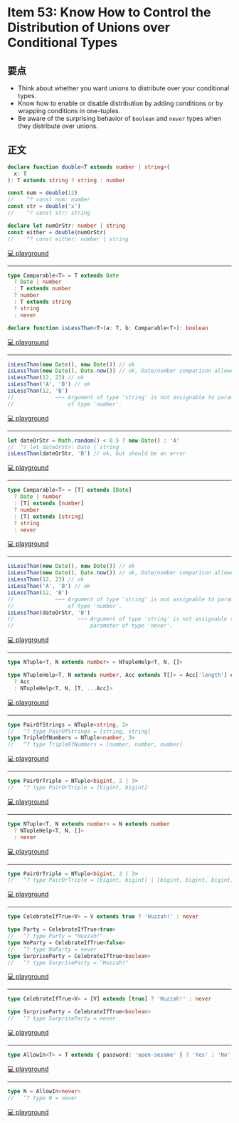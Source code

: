 # Item 53: Know How to Control the Distribution of Unions over Conditional Types

## 要点

- Think about whether you want unions to distribute over your conditional types.
- Know how to enable or disable distribution by adding conditions or by wrapping conditions in one-tuples.
- Be aware of the surprising behavior of `boolean` and `never` types when they distribute over unions.

## 正文

```ts
declare function double<T extends number | string>(
  x: T
): T extends string ? string : number

const num = double(12)
//    ^? const num: number
const str = double('x')
//    ^? const str: string

declare let numOrStr: number | string
const either = double(numOrStr)
//    ^? const either: number | string
```

[💻 playground](https://www.typescriptlang.org/play/?ts=5.4.5#code/CYUwxgNghgTiAEAzArgOzAFwJYHtX2B2QCMIQAeAFXhAA8MRVgBneVZAW2JBngB94zDDCyoA5gD4AFACh48WgC54lGQEpl1OgyashI8fAD8g4aLHxl7LjwDcMmWDxC2neAF4CRUiCkBGACY1ewB6EPl5AD0TJ1QXaytObhhHZwxTXk9CEjIpAHJaPOCZMIj4aPhYl31lfXMHUEhYBDJ06wB5GABlYUSbXgE68Xsq9JAsDAALHg8vHN8O7uFi0oiK0ZoJ6Zg+5P4M+qA)

---

```ts
type Comparable<T> = T extends Date
  ? Date | number
  : T extends number
  ? number
  : T extends string
  ? string
  : never

declare function isLessThan<T>(a: T, b: Comparable<T>): boolean
```

[💻 playground](https://www.typescriptlang.org/play/?ts=5.4.5#code/C4TwDgpgBAwg9gWzAQwE7IEYBsIB4AqAfFALwBQUlU+UEAHsBAHYAmAzlACLKNQD8XHtAA+UJgFcEGCKgBcFKjXqNWHCVJn8xk6aijyq1Wg2bsobYKgCWTAOZaL1u-oWUmEAG4yA3GTIsIAGMsNGgAM3EmQOArOCYoKzYAGQg2NnwAC2QmAkIACmRZagAaKAwi+CQ0TBxcgEoijDg4HGzfIA)

---

```ts
isLessThan(new Date(), new Date()) // ok
isLessThan(new Date(), Date.now()) // ok, Date/number comparison allowed
isLessThan(12, 23) // ok
isLessThan('A', 'B') // ok
isLessThan(12, 'B')
//             ~~~ Argument of type 'string' is not assignable to parameter
//                 of type 'number'.
```

[💻 playground](https://www.typescriptlang.org/play/?ts=5.4.5#code/C4TwDgpgBAwg9gWzAQwE7IEYBsIB4AqAfFALwBQUlU+UEAHsBAHYAmAzlACLKNQD8XHtAA+UJgFcEGCKgBcFKjXqNWHCVJn8xk6aijyq1Wg2bsobYKgCWTAOZaL1u-oWUmEAG4yA3GTIsIAGMsNGgAM3EmQOArOCYoKzYAGQg2NnwAC2QmAkIACmRZagAaKAwi+CQ0TBxcgEoijDg4HGzfRJS0zOy89wB3QUY8utL+wYhhuu9KAHoZqDgAazIO1PSspl6IAe4hkfGAOiY4PsnpqDmFxdLdiBn1XShAxBRrNjioZCwsE4gWFeSa26mwAjAAmUpggDMU1m8yWAM66x6AHIAIIo0oogBCKNhF3hy1WXQ2eXBWNxUzIl0MtKoAD9GVA0ahbJJmMAFmEoKBIFAUY4bLYUQk1HBOcg0lZbEwatBgHAoK9kAgIIxUNT5nTtVQ4NzedAUQ8ZCiDmQgA)

---

```ts
let dateOrStr = Math.random() < 0.5 ? new Date() : 'A'
//  ^? let dateOrStr: Date | string
isLessThan(dateOrStr, 'B') // ok, but should be an error
```

[💻 playground](https://www.typescriptlang.org/play/?ts=5.4.5#code/C4TwDgpgBAwg9gWzAQwE7IEYBsIB4AqAfFALwBQUlU+UEAHsBAHYAmAzlACLKNQD8XHtAA+UJgFcEGCKgBcFKjXqNWHCVJn8xk6aijyq1Wg2bsobYKgCWTAOZaL1u-oWUmEAG4yA3GTIsIAGMsNGgAM3EmQOArOCYoKzYAGQg2NnwAC2QmAkIACmRZagAaKAwi+CQ0TBxcgEoijDg4HGzfHGAoFiEAeVQAZUtSKABZHgyAOnRWRDy6qFwoAAYJgFYtdwB3QUY5-SgAcgBBA98AejPKAD0BDq7egcsi7l5RRxtbMkSUtMzsvO6jD6g1QpQOACEDvMoBcoHAANalDDiTpsDJwcRYFhlaDZWioVBwVBkIA)

---

```ts
type Comparable<T> = [T] extends [Date]
  ? Date | number
  : [T] extends [number]
  ? number
  : [T] extends [string]
  ? string
  : never
```

[💻 playground](https://www.typescriptlang.org/play/?ts=5.4.5#code/C4TwDgpgBAwg9gWzAQwE7IEYBsIB4AqAfFALwBQUlUA2vgLpQQAewEAdgCYDONAIsqwYB+KP1ZQAPlDYBXBBgioAXBSq0GzVpx7VZ8xcOlyFqKCqo16jFu240uwVAEs2Ac0MPnbs6spsIAG6KANxkQA)

---

```ts
isLessThan(new Date(), new Date()) // ok
isLessThan(new Date(), Date.now()) // ok, Date/number comparison allowed
isLessThan(12, 23) // ok
isLessThan('A', 'B') // ok
isLessThan(12, 'B')
//             ~~~ Argument of type 'string' is not assignable to parameter
//                 of type 'number'.
isLessThan(dateOrStr, 'B')
//                    ~~~ Argument of type 'string' is not assignable to
//                        parameter of type 'never'.
```

[💻 playground](https://www.typescriptlang.org/play/?ts=5.4.5#code/C4TwDgpgBAwg9gWzAQwE7IEYBsIB4AqAfFALwBQUlUA2vgLpQQAewEAdgCYDONAIsqwYB+KP1ZQAPlDYBXBBgioAXBSq0GzVpx7VZ8xcOlyFqKCqo16jFu240uwVAEs2Ac0MPnbs6spsIAG6KANxkHBAAxlho0ABmMmwRwE5wbFBOXAAyEFxc+AAWyGwEhAAUyEpQ+AA0UBiV8EhomDglAJSVGHBwOEWh4VExUDjAUBwCEADyqADKjpVi0FKeLq6hGdm5BUWl-gDuohOlbbX7h6zHbcGUAPQ3UHAA1mQbOXmFbLsQB4vHtYsAOjYcD2l2uUDuD0e-wmNz0JigEUQKGcXFSUGQWCwIIgHBeWTe20+AEYAEy1UkAZiut3uT3xm3eOwA5ABBZm1ZkAIWZNIhdOery2H1KZM5PKuZEhFhlVAAfgqoKzUK45OxRnBYlBQJAoMyVm5mekeMDRshck5XGwWtBgHAoCjkAgIKxUFL7rLPVRNdrwNBmfDFMyAQzCSLxqxpnNUOLeaFpV7E1AFXKlSq1WwNVqdf6Da4jRlpHAzRarTbtXB3Unq1RHc7XQ9s369f4gqhg2QgA)

---

```ts
type NTuple<T, N extends number> = NTupleHelp<T, N, []>

type NTupleHelp<T, N extends number, Acc extends T[]> = Acc['length'] extends N
  ? Acc
  : NTupleHelp<T, N, [T, ...Acc]>
```

[💻 playground](https://www.typescriptlang.org/play/?ts=5.4.5#code/C4TwDgpgBAcgKgVzAGwgHjgGllCAPYCAOwBMBnKIhAWwCMIAnAPigF5ZEUIAJCZMDNhjYA2gF0mAbgBQ00JA5JUvfoJz5CpClTqNsAQQDGh3AWLkoccS1bSoUI4ZEByVEQDmwABbOxpzRYwdlAA-A7GwQBcilwqAliwogkAdKmOEjJAA)

---

```ts
type PairOfStrings = NTuple<string, 2>
//   ^? type PairOfStrings = [string, string]
type TripleOfNumbers = NTuple<number, 3>
//   ^? type TripleOfNumbers = [number, number, number]
```

[💻 playground](https://www.typescriptlang.org/play/?ts=5.4.5#code/C4TwDgpgBAcgKgVzAGwgHjgGllCAPYCAOwBMBnKIhAWwCMIAnAPigF5ZEUIAJCZMDNhjYA2gF0mAbgBQ00JA5JUvfoJz5CpClTqNsAQQDGh3AWLkoccS1bSoUI4ZEByVEQDmwABbOxpzRYwdlAA-A7GwQBcilwqAliwogkAdKmOEjLy0AAKAIYAlgwA8gBmAMrADPkeFOzwSuhkldXu2ABMUtIA9F32UAB6YVlQeYWlFVU1bFAiTZOtUHMtYnLg0HBVXKUwNPQMtTGoaDp72ADMnT19g1DDG-lbJTu6+9MiJ3qUu58fDCtAA)

---

```ts
type PairOrTriple = NTuple<bigint, 2 | 3>
//   ^? type PairOrTriple = [bigint, bigint]
```

[💻 playground](https://www.typescriptlang.org/play/?ts=5.4.5#code/C4TwDgpgBAcgKgVzAGwgHjgGllCAPYCAOwBMBnKIhAWwCMIAnAPigF5ZEUIAJCZMDNhjYA2gF0mAbgBQ00JA5JUvfoJz5CpClTqNsAQQDGh3AWLkoccS1bSoUI4ZEByVEQDmwABbOxpzRYwdlAA-A7GwQBcilwqAliwogkAdKmOEjLy0AAKAIYAlgwA8gxwDPlcbDGoaLT57vlEwNgATFAAPlAAzFLSAPR99lAAemFZUHmFJWUVqFUidQ1N2IuNwGLSQA)

---

```ts
type NTuple<T, N extends number> = N extends number
  ? NTupleHelp<T, N, []>
  : never
```

[💻 playground](https://www.typescriptlang.org/play/?ts=5.4.5#code/C4TwDgpgBAcgKgVzAGwgCQssAeOAaWKCAD2AgDsATAZynIQFsAjCAJwIEEBjLo0imlDgBtALoA+KAF4AUFCjcuwgOSpyAc2AALZaL5kqtGHKgB+BTxMAuWIhTpMOfLALDnAOk+KJAbhmhIWyRUXAIYfQFaemY2SVl5eXCSA0FollYTeXN4YIcsUJcoMXFMqBtyCAA3Nj8gA)

---

```ts
type PairOrTriple = NTuple<bigint, 2 | 3>
//   ^? type PairOrTriple = [bigint, bigint] | [bigint, bigint, bigint]
```

[💻 playground](https://www.typescriptlang.org/play/?ts=5.4.5#code/C4TwDgpgBAcgKgVzAGwgCQssAeOAaWKCAD2AgDsATAZynIQFsAjCAJwIEEBjLo0imlDgBtALoA+KAF4AUFCjcuwgOSpyAc2AALZaL5kqtGHKgB+BTxMAuWIhTpMOfLALDnAOk+KJAbhmhIWyRUXAIYfQFaemY2SVl5eXCSA0FollYTeXN4YIcsUJcoMXFMqBtyCAA3Nj8A6AAFAEMAS1YAeVY4Vmb7aSD7bCZm9WbyYAIAJigAHygAZnE-AHolhIA9czqoJtaOrp7UPuEhkbGCE9HgPVnj4cvzu7OoC7HRGSA)

---

```ts
type CelebrateIfTrue<V> = V extends true ? 'Huzzah!' : never

type Party = CelebrateIfTrue<true>
//   ^? type Party = "Huzzah!"
type NoParty = CelebrateIfTrue<false>
//   ^? type NoParty = never
type SurpriseParty = CelebrateIfTrue<boolean>
//   ^? type SurpriseParty = "Huzzah!"
```

[💻 playground](https://www.typescriptlang.org/play/?ts=5.4.5#code/C4TwDgpgBAwhA2EBGAnAhsCBJAZgFRQFcIAeANQD4oBeKMqCAD0wDsATAZymCOgH4oAcgAShAF5i0ACwCEgqAC4oLCADcIKANwAobaEhQACmhSgasBMnSZcBYiR7EKOgPQuoHgHoD90Y6ZBzACJRCWkZIL1waAA5AHt-M1o4RFQMbHxeEhw0eA4IZ203DyhvbmioeMTA2hV1FCiDAGVCFDAUAEt86vMUq3TbLKQ4uMQ0FkLirx8KlrbO7pMkqBDxSVlIoA)

---

```ts
type CelebrateIfTrue<V> = [V] extends [true] ? 'Huzzah!' : never

type SurpriseParty = CelebrateIfTrue<boolean>
//   ^? type SurpriseParty = never
```

[💻 playground](https://www.typescriptlang.org/play/?ts=5.4.5#code/C4TwDgpgBAwhA2EBGAnAhsCBJAZgFRQFcIAeANQD4oBeKAbTIF0oIAPTAOwBMBne4IhGYB+KAHIAEoQBe0tAAsAhGKgAuKBwgA3CCgDcAKAOhIUAMqEUYFAEseEAApoUoGrATJ0mXAWIkkAPYBiGgcFIYA9BFQMQB6oibQFla29k4uIG6aOigGQA)

---

```ts
type AllowIn<T> = T extends { password: 'open-sesame' } ? 'Yes' : 'No'
```

[💻 playground](https://www.typescriptlang.org/play/?ts=5.4.5#code/C4TwDgpgBAggNnA9gdwJIDsA8AVAfFAXimyggA9gJ0ATAZygG8wBDW25RAJ2oC4oAiRJHQBaWhFrMAthH4BfKAH4BATQn8offgDlE-ANwAoIA)

---

```ts
type N = AllowIn<never>
//   ^? type N = never
```

[💻 playground](https://www.typescriptlang.org/play/?ts=5.4.5#code/C4TwDgpgBAggNnA9gdwJIDsA8AVAfFAXimyggA9gJ0ATAZygG8wBDW25RAJ2oC4oAiRJHQBaWhFrMAthH4BfKAH4BATQn8offgDlE-ANwAoUJCjbCsBCgyZ0EAG4ROuIwHpXUTwD1lJ6OaI7R05DIA)
